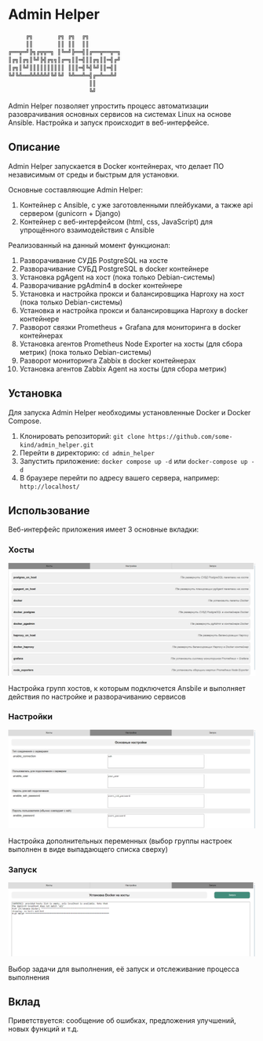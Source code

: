 # Admin Helper

         ╔╗       ╔╗ ╔╗  ╔╗
         ║║       ║║ ║║  ║║ 
    ╔══╦═╝╠╗╔╦╦═╗ ║╚═╝╠══╣║╔══╦══╦═╗ 
    ║╔╗║╔╗║╚╝╠╣╔╗╗║╔═╗║║═╣║║╔╗║║═╣╔╝
    ║╔╗║╚╝║║║║║║║║║║ ║║║═╣╚╣╚╝║║═╣║
    ╚╝╚╩══╩╩╩╩╩╝╚╝╚╝ ╚╩══╩═╣╔═╩══╩╝
                           ║║
                           ╚╝


Admin Helper позволяет упростить процесс автоматизации разоврачивания основных сервисов на системах Linux на основе Ansible.
Настройка и запуск происходит в веб-интерфейсе.

## Описание

Admin Helper запускается в Docker контейнерах, что делает ПО независимым от среды и быстрым для установки.

Основные составляющие Admin Helper:
1) Контейнер с Ansible, с уже заготовленными плейбуками, а также api сервером (gunicorn + Django)
2) Контейнер с веб-интерфейсом (html, css, JavaScript) для упрощённого взаимодействия с Ansible

Реализованный на данный момент функционал:
1) Разворачивание СУДБ PostgreSQL на хосте
2) Разворачивание СУБД PostgreSQL в docker контейнере
3) Установка pgAgent на хост (пока только Debian-системы)
4) Разворачивание pgAdmin4 в docker контейнере
5) Установка и настройка прокси и балансировщика Haproxy на хост (пока только Debian-системы)
6) Установка и настройка прокси и балансировщика Haproxy в docker контейнере
7) Разворот связки Prometheus + Grafana для мониторинга в docker контейнерах
8) Установка агентов Prometheus Node Exporter на хосты (для сбора метрик) (пока только Debian-системы)
9) Разворот мониторинга Zabbix в docker контейнерах
10) Установка агентов Zabbix Agent на хосты (для сбора метрик)

## Установка

Для запуска Admin Helper необходимы установленные Docker и Docker Compose.

1. Клонировать репозиторий: `git clone https://github.com/some-kind/admin_helper.git`
2. Перейти в директорию: `cd admin_helper`
3. Запустить приложение: `docker compose up -d` или `docker-compose up -d`
4. В браузере перейти по адресу вашего сервера, например: `http://localhost/`

## Использование

Веб-интерфейс приложения имеет 3 основные вкладки:
### Хосты
![Вкладка Хосты](README_images/page_hosts.png)

Настройка групп хостов, к которым подключется Ansbile и выполняет действия по настройке и разворачиванию сервисов

### Настройки
![Вкладка Настройки](README_images/page_settings.png)

Настройка дополнительных переменных (выбор группы настроек выполнен в виде выпадающего списка сверху)

### Запуск
![Вкладка Запуск](README_images/page_run.png)

Выбор задачи для выполнения, её запуск и отслеживание процесса выполнения

## Вклад

Приветствуется: сообщение об ошибках, предложения улучшений, новых функций и т.д.

